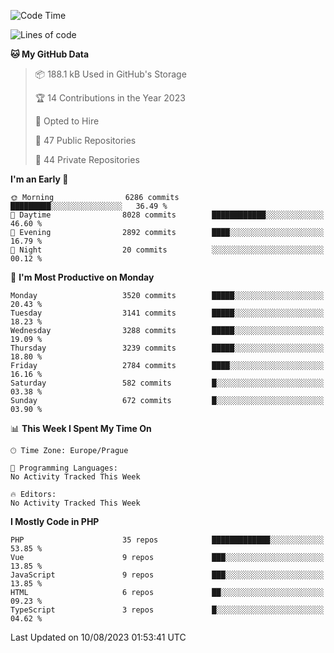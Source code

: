<!--START_SECTION:waka-->
![Code Time](http://img.shields.io/badge/Code%20Time-1%2C583%20hrs%2058%20mins-blue)

![Lines of code](https://img.shields.io/badge/From%20Hello%20World%20I%27ve%20Written-5.6%20million%20lines%20of%20code-blue)

**🐱 My GitHub Data** 

> 📦 188.1 kB Used in GitHub's Storage 
 > 
> 🏆 14 Contributions in the Year 2023
 > 
> 💼 Opted to Hire
 > 
> 📜 47 Public Repositories 
 > 
> 🔑 44 Private Repositories 
 > 
**I'm an Early 🐤** 

```text
🌞 Morning                6286 commits        █████████░░░░░░░░░░░░░░░░   36.49 % 
🌆 Daytime                8028 commits        ████████████░░░░░░░░░░░░░   46.60 % 
🌃 Evening                2892 commits        ████░░░░░░░░░░░░░░░░░░░░░   16.79 % 
🌙 Night                  20 commits          ░░░░░░░░░░░░░░░░░░░░░░░░░   00.12 % 
```
📅 **I'm Most Productive on Monday** 

```text
Monday                   3520 commits        █████░░░░░░░░░░░░░░░░░░░░   20.43 % 
Tuesday                  3141 commits        █████░░░░░░░░░░░░░░░░░░░░   18.23 % 
Wednesday                3288 commits        █████░░░░░░░░░░░░░░░░░░░░   19.09 % 
Thursday                 3239 commits        █████░░░░░░░░░░░░░░░░░░░░   18.80 % 
Friday                   2784 commits        ████░░░░░░░░░░░░░░░░░░░░░   16.16 % 
Saturday                 582 commits         █░░░░░░░░░░░░░░░░░░░░░░░░   03.38 % 
Sunday                   672 commits         █░░░░░░░░░░░░░░░░░░░░░░░░   03.90 % 
```


📊 **This Week I Spent My Time On** 

```text
🕑︎ Time Zone: Europe/Prague

💬 Programming Languages: 
No Activity Tracked This Week

🔥 Editors: 
No Activity Tracked This Week
```

**I Mostly Code in PHP** 

```text
PHP                      35 repos            █████████████░░░░░░░░░░░░   53.85 % 
Vue                      9 repos             ███░░░░░░░░░░░░░░░░░░░░░░   13.85 % 
JavaScript               9 repos             ███░░░░░░░░░░░░░░░░░░░░░░   13.85 % 
HTML                     6 repos             ██░░░░░░░░░░░░░░░░░░░░░░░   09.23 % 
TypeScript               3 repos             █░░░░░░░░░░░░░░░░░░░░░░░░   04.62 % 
```




 Last Updated on 10/08/2023 01:53:41 UTC
<!--END_SECTION:waka-->
<!--
**AlexKratky/AlexKratky** is a ✨ _special_ ✨ repository because its `README.md` (this file) appears on your GitHub profile.

Here are some ideas to get you started:

- 🔭 I’m currently working on ...
- 🌱 I’m currently learning ...
- 👯 I’m looking to collaborate on ...
- 🤔 I’m looking for help with ...
- 💬 Ask me about ...
- 📫 How to reach me: ...
- 😄 Pronouns: ...
- ⚡ Fun fact: ...
-->
